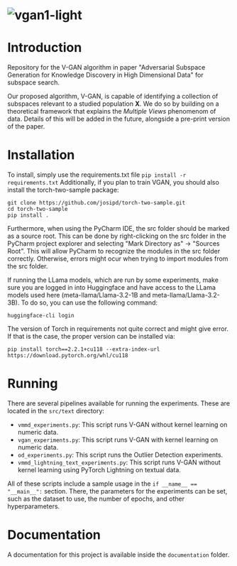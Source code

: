 ![vgan1-light](https://github.com/user-attachments/assets/770fe2f6-8c42-4e4d-b7bd-bf015c46f993)
============================================================================


# Introduction 
Repository for the V-GAN algorithm in paper "Adversarial Subspace Generation for Knowledge Discovery in High Dimensional Data" for subspace search.

Our proposed algorithm, V-GAN, is capable of identifying a collection of subspaces relevant to a studied population $\mathbf{X}$. We do so by building on a theoretical framework that explains the _Multiple Views_ phenomenom of data. 
Details of this will be added in the future, alongside a pre-print version of the paper.


# Installation

To install, simply use the requirements.txt file 
`pip install -r requirements.txt`
Additionally, if you plan to train VGAN, you should also install the torch-two-sample package: 

```
git clone https://github.com/josipd/torch-two-sample.git
cd torch-two-sample
pip install .
```

Furthermore, when using the PyCharm IDE, the src folder should be marked as a source root. This can be done by right-clicking on the src folder in the PyCharm project explorer and selecting "Mark Directory as" -> "Sources Root". This will allow PyCharm to recognize the modules in the src folder correctly.
Otherwise, errors might ocur when trying to import modules from the src folder.

If running the LLama models, which are run by some experiments, make sure you are logged in into Huggingface and have 
access to the LLama models used here (meta-llama/Llama-3.2-1B and meta-llama/Llama-3.2-3B). To do so, you can use the following command:
```
huggingface-cli login
```

The version of Torch in requirements not quite correct and might give error. If that is the case, the proper version can be installed via:
```
pip install torch==2.2.1+cu118 --extra-index-url https://download.pytorch.org/whl/cu118
```

# Running

There are several pipelines available for running the experiments. These are located in the `src/text` directory:
- `vmmd_experiments.py`: This script runs V-GAN without kernel learning on numeric data.
- `vgan_experiments.py`: This script runs V-GAN with kernel learning on numeric data.
- `od_experiments.py`: This script runs the Outlier Detection experiments.
- `vmmd_lightning_text_experiments.py`: This script runs V-GAN without kernel learning using PyTorch Lightning on textual data.

All of these scripts include a sample usage in the `if __name__ == "__main__":` section. There, the parameters for the experiments can be set, such as the dataset to use, the number of epochs, and other hyperparameters.

# Documentation
A documentation for this project is available inside the `documentation` folder.